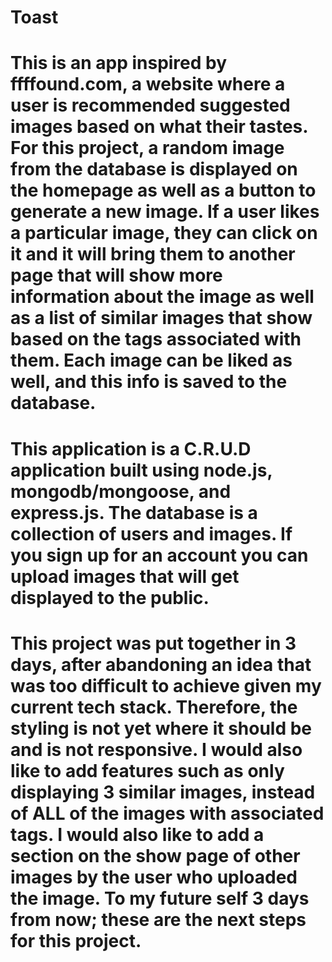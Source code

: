 # Toast

# This is an app inspired by ffffound.com, a website where a user is recommended suggested images based on what their tastes. For this project, a random image from the database is displayed on the homepage as well as a button to generate a new image. If a user likes a particular image, they can click on it and it will bring them to another page that will show more information about the image as well as a list of similar images that show based on the tags associated with them. Each image can be liked as well, and this info is saved to the database.

# This application is a C.R.U.D application built using node.js, mongodb/mongoose, and express.js. The database is a collection of users and images. If you sign up for an account you can upload images that will get displayed to the public.

# This project was put together in 3 days, after abandoning an idea that was too difficult to achieve given my current tech stack. Therefore, the styling is not yet where it should be and is not responsive. I would also like to add features such as only displaying 3 similar images, instead of ALL of the images with associated tags. I would also like to add a section on the show page of other images by the user who uploaded the image. To my future self 3 days from now; these are the next steps for this project.